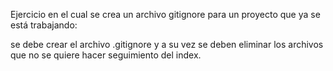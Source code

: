 Ejercicio en el cual se crea un archivo gitignore para un proyecto que ya se está trabajando:

se debe crear el archivo .gitignore y a su vez se deben eliminar los archivos que no se quiere hacer seguimiento del index.
